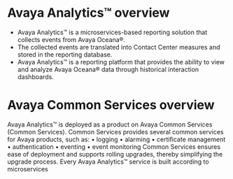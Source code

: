 # Avaya Analytics™ overview
- Avaya Analytics™ is a microservices-based reporting solution that collects events from Avaya 
Oceana®.
- The collected events are translated into Contact Center measures and stored in the reporting 
database.
- Avaya Analytics™ is a reporting platform that provides the ability to view and analyze Avaya 
Oceana® data through historical interaction dashboards.

# Avaya Common Services overview
Avaya Analytics™ is deployed as a product on Avaya Common Services (Common Services).
Common Services provides several common services for Avaya products, such as:
• logging
• alarming
• certificate management
• authentication
• eventing
• event monitoring
Common Services ensures ease of deployment and supports rolling upgrades, thereby simplifying 
the upgrade process. Every Avaya Analytics™ service is built according to microservices 
